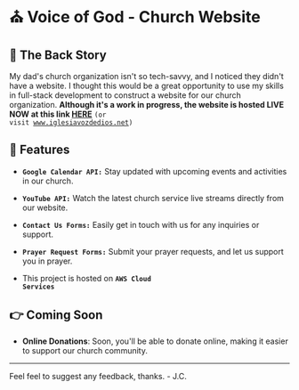 # ⛪️ Voice of God - Church Website

## 📕 The Back Story

My dad's church organization isn't so tech-savvy, and I noticed they didn't have a website. I thought this would be a great opportunity to use my skills in full-stack development to construct a website for our church organization. <strong>Although it's a work in progress, the website is hosted LIVE NOW at this link [HERE](https://www.iglesiavozdedios.net)</strong> <code>(or visit www.iglesiavozdedios.net)</code>

## 🌟 Features

- <code>**Google Calendar API:**</code> Stay updated with upcoming events and activities in our church.
  
- <code>**YouTube API:**</code> Watch the latest church service live streams directly from our website.
  
- <code>**Contact Us Forms:**</code> Easily get in touch with us for any inquiries or support.
  
- <code>**Prayer Request Forms:**</code> Submit your prayer requests, and let us support you in prayer.

- This project is hosted on <code>**AWS Cloud Services**</code>

## 👉 Coming Soon

- **Online Donations**: Soon, you'll be able to donate online, making it easier to support our church community.

---

Feel feel to suggest any feedback, thanks. - J.C. 
